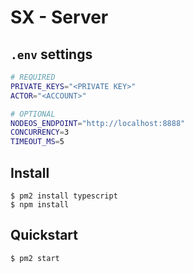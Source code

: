 # SX - Server

## `.env` settings

```bash
# REQUIRED
PRIVATE_KEYS="<PRIVATE KEY>"
ACTOR="<ACCOUNT>"

# OPTIONAL
NODEOS_ENDPOINT="http://localhost:8888"
CONCURRENCY=3
TIMEOUT_MS=5
```

## Install

```
$ pm2 install typescript
$ npm install
```

## Quickstart

```
$ pm2 start
```
